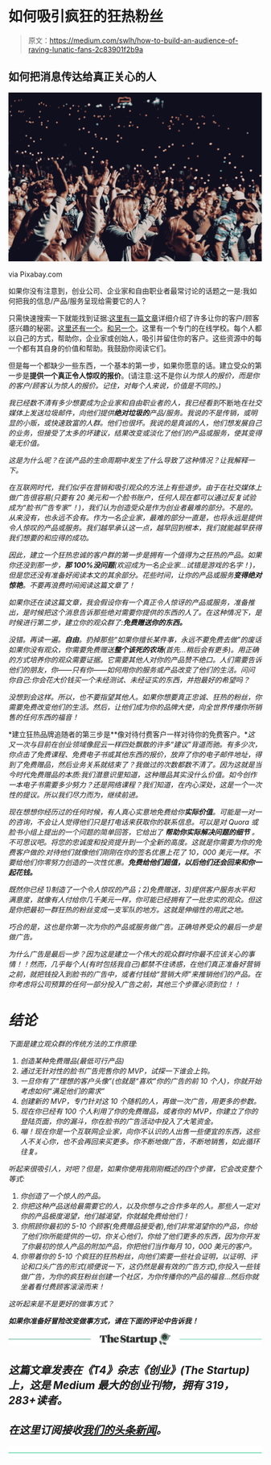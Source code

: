 # 如何吸引疯狂的狂热粉丝

> 原文：<https://medium.com/swlh/how-to-build-an-audience-of-raving-lunatic-fans-2c83901f2b9a>

## 如何把消息传达给真正关心的人

![](img/de6c0258eb5af15d466e13f9918cb261.png)

via Pixabay.com

如果你没有注意到，创业公司、企业家和自由职业者最常讨论的话题之一是:我如何把我的信息/产品/服务呈现给需要它的人？

只需快速搜索一下就能找到证据:[这里有一篇文章](https://blog.myleadsystempro.com/attraction-marketing)详细介绍了许多让你的客户/顾客感兴趣的秘密。[这里还有一个](https://clientflow.io/blog/33-ways-to-get-more-clients/)。[和另一个](https://www.entrepreneur.com/article/219582)。这里有一个专门的在线学校。每个人都以自己的方式，帮助你，企业家或创始人，吸引并留住你的客户。这些资源中的每一个都有其自身的价值和帮助。我鼓励你阅读它们。

但是每一个都缺少一些东西，一个基本的第一步，如果你愿意的话。建立受众的第一步是**提供一个真正令人惊叹的报价**。(请注意:这不是你*认为惊人的报价，而是你的客户/顾客认为惊人的报价。记住，对每个人来说，价值是不同的。)*

*我已经数不清有多少想要成为企业家和自由职业者的人，我已经看到*不断地*在社交媒体上发送垃圾邮件，向他们提供**绝对垃圾的**产品/服务。我说的不是传销，或明显的小贩，或快速致富的人群。他们也很坏。我说的是真诚的人，他们想发展自己的业务，但接受了太多的坏建议，结果改变或淡化了他们的产品或服务，使其变得毫无价值。*

*这是为什么呢？在该产品的生命周期中发生了什么导致了这种情况？让我解释一下。*

*在互联网时代，我们似乎在营销和吸引观众的方法上有些退步。由于在社交媒体上做广告很容易(只要有 20 美元和一个脸书账户，任何人现在都可以通过反复试验成为“脸书广告专家”！)，我们认为创造受众是作为创业者最难的部分。不是的。从来没有，也永远不会有。作为一名企业家，最难的部分一直是，也将永远是提供令人惊叹的产品或服务。我们越早承认这一点，越早回到根本，我们就能越早获得我们想要的和应得的成功。*

*因此，建立一个狂热忠诚的客户群的第一步是拥有一个值得为之狂热的产品。如果你还没到那一步，**那 100%没问题**(欢迎成为一名企业家…试错是游戏的名字！)，但是您还没有准备好阅读本文的其余部分。花些时间，让你的产品或服务**变得绝对惊艳**。不要再浪费时间阅读这篇文章了！*

*如果你还在读这篇文章，我会假设你有一个真正令人惊讶的产品或服务，准备推出，是时候把这个消息告诉那些绝对需要你提供的东西的人了。在这种情况下，是时候进行第二步，建立你的观众群了:**免费赠送你的东西。***

*没错。再读一遍。**自由**。扔掉那些“如果你擅长某件事，永远不要免费去做”的废话如果你没有观众，你需要免费赠送**整个该死的农场**(首先…稍后会有更多)。用正确的方式培养你的观众需要证据。它需要其他人对你的产品赞不绝口。人们需要告诉他们的朋友，你——只有你——如何用你的服务或产品改变了他们的生活。问问你自己:你会花大价钱买一个未经测试、未经证实的东西，并抱最好的希望吗？*

*没想到会这样。所以，也不要指望其他人。如果你想要真正忠诚、狂热的粉丝，你需要免费改变他们的生活。然后，让他们成为你的品牌大使，向全世界传播你所销售的任何东西的福音！*

*建立狂热品牌追随者的第三步是**像对待付费客户一样对待你的免费客户。**这又一次与目前在创业领域像屁云一样四处飘散的许多“建议”背道而驰。有多少次，你点击了免费课程、免费电子书或其他东西的报价，放弃了你的电子邮件地址，得到了免费赠品，然后业务关系就结束了？我做过的次数都数不清了。因为这就是当今时代免费赠品的本质:我们潜意识里知道，这种赠品其实没什么价值。如今创作一本电子书需要多少努力？还是网络课程？我们知道，在内心深处，这是一个一次性的提议。所以我们尽力而为，继续前进。*

*现在想想你经历过的任何时候，有人真心实意地免费给你**实际价值**。可能是一对一的咨询，不会让人觉得他们只是打电话来获取你的联系信息。可以是对 Quora 或脸书小组上提出的一个问题的简单回答，它给出了 ***帮助你实际解决问题的细节*** 。不可思议吧。将您的忠诚度和投资提升到一个全新的高度。这就是你需要为你的免费客户做的:对待他们就像他们刚刚在你的签名优惠上花了 10，000 美元一样。不要给他们你零努力创造的一次性优惠。**免费给他们超值，以后他们还会回来和你一起花钱。***

*既然你已经 1)制造了一个令人惊叹的产品；2)免费赠送，3)提供客户服务水平和满意度，就像有人付给你几千美元一样，你可能已经拥有了一批忠实的观众。但这是你把最初一群狂热的粉丝变成一支军队的地方。这就是伸缩性的用武之地。*

*巧合的是，这也是你第一次为你的产品或服务做广告。正确培养受众的最后一步是做广告。*

*为什么广告是最后一步？因为这是建立一个伟大的观众群时你最不应该关心的事情！！然而，几乎每个人(有时包括我自己)都禁不住诱惑，在他们真正准备好营销之前，就把钱投入到脸书的广告中，或者付钱给“营销大师”来推销他们的产品。在你考虑将公司预算的任何一部分投入广告之前，其他三个步骤必须到位！！*

# *结论*

*下面是建立观众群的传统方法的工作原理:*

1.  *创造某种免费赠品(最低可行产品)*
2.  *通过无针对性的脸书广告兜售你的 MVP，试探一下谁会上钩。*
3.  *一旦你有了“理想的客户头像”(也就是“喜欢”你的广告的前 10 个人)，你就开始考虑如何“满足他们的需求”*
4.  *创建新的 MVP，专门针对这 10 个随机的人，再做一次广告，用更多的参数。*
5.  *现在你已经有 100 个人利用了你的免费赠品，或者你的 MVP，你建立了你的登陆页面，你的漏斗，你在脸书的广告活动中投入了大笔资金。*
6.  *嘣！现在你是一个互联网企业家，向你不认识的人出售一些便宜的东西，这些人不关心你，也不会再回来买更多。你不断地做广告，不断地销售，如此循环往复。*

*听起来很吸引人，对吧？但是，如果你使用我刚刚概述的四个步骤，它会改变整个等式:*

1.  *你创造了一个惊人的产品。*
2.  *你把这种产品送给最需要它的人，以及你想与之合作多年的人。那些人一定对你的产品极度渴望，他们越渴望，你就越免费给他们！*
3.  *你照顾你最初的 5-10 个顾客(免费赠品接受者),他们非常渴望你的产品，你给了他们你所能提供的一切，你关心他们，你给了他们更多的东西，因为你开发了你最初的惊人产品的附加产品，你把他们当作每月 10，000 美元的客户。*
4.  *你带着你的 5-10 个疯狂的狂热粉丝，向他们索要一些社会证明，以证明、评论和口头广告的形式(顺便说一下，这仍然是最有效的广告方式),你投入一些钱做广告，为你的疯狂粉丝创建一个社区，为你传播你的产品的福音…然后你就坐着看付费顾客滚滚而来！*

*这听起来是不是更好的做事方式？*

***如果你准备好冒险改变做事方式，请在下面的评论中告诉我！***

*[![](img/308a8d84fb9b2fab43d66c117fcc4bb4.png)](https://medium.com/swlh)*

## *这篇文章发表在《T4》杂志《创业》(The Startup)上，这是 Medium 最大的创业刊物，拥有 319，283+读者。*

## *在这里订阅接收[我们的头条新闻](http://growthsupply.com/the-startup-newsletter/)。*

*[![](img/b0164736ea17a63403e660de5dedf91a.png)](https://medium.com/swlh)*